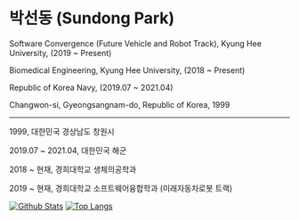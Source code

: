 # 박선동 (Sundong Park)

Software Convergence (Future Vehicle and Robot Track), Kyung Hee University, (2019 ~ Present)

Biomedical Engineering, Kyung Hee University, (2018 ~ Present)

Republic of Korea Navy, (2019.07 ~ 2021.04)

Changwon-si, Gyeongsangnam-do, Republic of Korea, 1999

---
1999, 대한민국 경상남도 창원시

2019.07 ~ 2021.04, 대한민국 해군

2018 ~ 현재, 경희대학교 생체의공학과

2019 ~ 현재, 경희대학교 소프트웨어융합학과 (미래자동차로봇 트랙)

[![Github Stats](https://github-readme-stats.vercel.app/api?username=sundongpark&show_icons=true)](https://github.com/sundongpark/sundongpark)
[![Top Langs](https://github-readme-stats.vercel.app/api/top-langs/?username=sundongpark&langs_count=3&layout=compact&theme=default&exclude_repo=sundongpark.github.io)](https://github.com/sundongpark/sundongpark)


<!--
**sundongpark/sundongpark** is a ✨ _special_ ✨ repository because its `README.md` (this file) appears on your GitHub profile.

Here are some ideas to get you started:

- 🔭 I’m currently working on ...
- 🌱 I’m currently learning ...
- 👯 I’m looking to collaborate on ...
- 🤔 I’m looking for help with ...
- 💬 Ask me about ...
- 📫 How to reach me: ...
- 😄 Pronouns: ...
- ⚡ Fun fact: ...
-->
